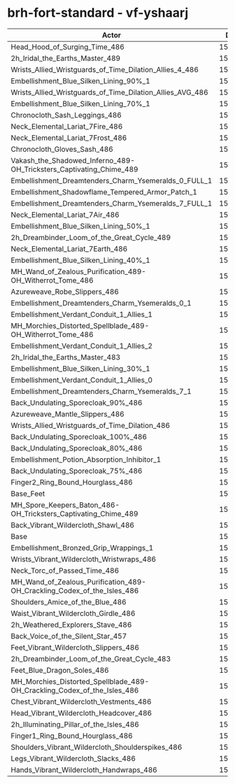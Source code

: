 # brh-fort-standard - vf-yshaarj
| Actor | DPS | Increase |
|---|:---:|:---:|
|Head_Hood_of_Surging_Time_486|157441|1.87%|
|2h_Iridal_the_Earths_Master_489|156632|1.35%|
|Wrists_Allied_Wristguards_of_Time_Dilation_Allies_4_486|156488|1.26%|
|Embellishment_Blue_Silken_Lining_90%_1|156368|1.18%|
|Wrists_Allied_Wristguards_of_Time_Dilation_Allies_AVG_486|156158|1.04%|
|Embellishment_Blue_Silken_Lining_70%_1|156036|0.96%|
|Chronocloth_Sash_Leggings_486|156030|0.96%|
|Neck_Elemental_Lariat_7Fire_486|155873|0.86%|
|Neck_Elemental_Lariat_7Frost_486|155829|0.83%|
|Chronocloth_Gloves_Sash_486|155810|0.82%|
|Vakash_the_Shadowed_Inferno_489-OH_Tricksters_Captivating_Chime_489|155758|0.78%|
|Embellishment_Dreamtenders_Charm_Ysemeralds_0_FULL_1|155741|0.77%|
|Embellishment_Shadowflame_Tempered_Armor_Patch_1|155702|0.75%|
|Embellishment_Dreamtenders_Charm_Ysemeralds_7_FULL_1|155652|0.71%|
|Neck_Elemental_Lariat_7Air_486|155598|0.68%|
|Embellishment_Blue_Silken_Lining_50%_1|155580|0.67%|
|2h_Dreambinder_Loom_of_the_Great_Cycle_489|155484|0.61%|
|Neck_Elemental_Lariat_7Earth_486|155444|0.58%|
|Embellishment_Blue_Silken_Lining_40%_1|155303|0.49%|
|MH_Wand_of_Zealous_Purification_489-OH_Witherrot_Tome_486|155296|0.48%|
|Azureweave_Robe_Slippers_486|155200|0.42%|
|Embellishment_Dreamtenders_Charm_Ysemeralds_0_1|155167|0.40%|
|Embellishment_Verdant_Conduit_1_Allies_1|155167|0.40%|
|MH_Morchies_Distorted_Spellblade_489-OH_Witherrot_Tome_486|155139|0.38%|
|Embellishment_Verdant_Conduit_1_Allies_2|155109|0.36%|
|2h_Iridal_the_Earths_Master_483|155085|0.35%|
|Embellishment_Blue_Silken_Lining_30%_1|155068|0.34%|
|Embellishment_Verdant_Conduit_1_Allies_0|155031|0.31%|
|Embellishment_Dreamtenders_Charm_Ysemeralds_7_1|155023|0.31%|
|Back_Undulating_Sporecloak_90%_486|154978|0.28%|
|Azureweave_Mantle_Slippers_486|154974|0.28%|
|Wrists_Allied_Wristguards_of_Time_Dilation_486|154952|0.26%|
|Back_Undulating_Sporecloak_100%_486|154915|0.24%|
|Back_Undulating_Sporecloak_80%_486|154834|0.19%|
|Embellishment_Potion_Absorption_Inhibitor_1|154821|0.18%|
|Back_Undulating_Sporecloak_75%_486|154796|0.16%|
|Finger2_Ring_Bound_Hourglass_486|154718|0.11%|
|Base_Feet|154672|0.08%|
|MH_Spore_Keepers_Baton_486-OH_Tricksters_Captivating_Chime_489|154589|0.03%|
|Back_Vibrant_Wildercloth_Shawl_486|154553|0.00%|
|Base|154548|0.00%|
|Embellishment_Bronzed_Grip_Wrappings_1|154503|-0.03%|
|Wrists_Vibrant_Wildercloth_Wristwraps_486|154497|-0.03%|
|Neck_Torc_of_Passed_Time_486|154430|-0.08%|
|MH_Wand_of_Zealous_Purification_489-OH_Crackling_Codex_of_the_Isles_486|154327|-0.14%|
|Shoulders_Amice_of_the_Blue_486|154302|-0.16%|
|Waist_Vibrant_Wildercloth_Girdle_486|154269|-0.18%|
|2h_Weathered_Explorers_Stave_486|154267|-0.18%|
|Back_Voice_of_the_Silent_Star_457|154263|-0.18%|
|Feet_Vibrant_Wildercloth_Slippers_486|154230|-0.21%|
|2h_Dreambinder_Loom_of_the_Great_Cycle_483|154217|-0.21%|
|Feet_Blue_Dragon_Soles_486|154106|-0.29%|
|MH_Morchies_Distorted_Spellblade_489-OH_Crackling_Codex_of_the_Isles_486|154067|-0.31%|
|Chest_Vibrant_Wildercloth_Vestments_486|153999|-0.36%|
|Head_Vibrant_Wildercloth_Headcover_486|153957|-0.38%|
|2h_Illuminating_Pillar_of_the_Isles_486|153672|-0.57%|
|Finger1_Ring_Bound_Hourglass_486|153597|-0.62%|
|Shoulders_Vibrant_Wildercloth_Shoulderspikes_486|153590|-0.62%|
|Legs_Vibrant_Wildercloth_Slacks_486|153396|-0.75%|
|Hands_Vibrant_Wildercloth_Handwraps_486|153225|-0.86%|
